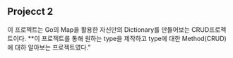 ## Projecct 2
이 프로젝트는 Go의 Map을 활용한 자신만의 Dictionary를 만들어보는 CRUD프로젝트이다.
**이 프로젝트를 통해 원하는 type을 제작하고 type에 대한 Method(CRUD)에 대하 알아보는 프로젝트였다."
